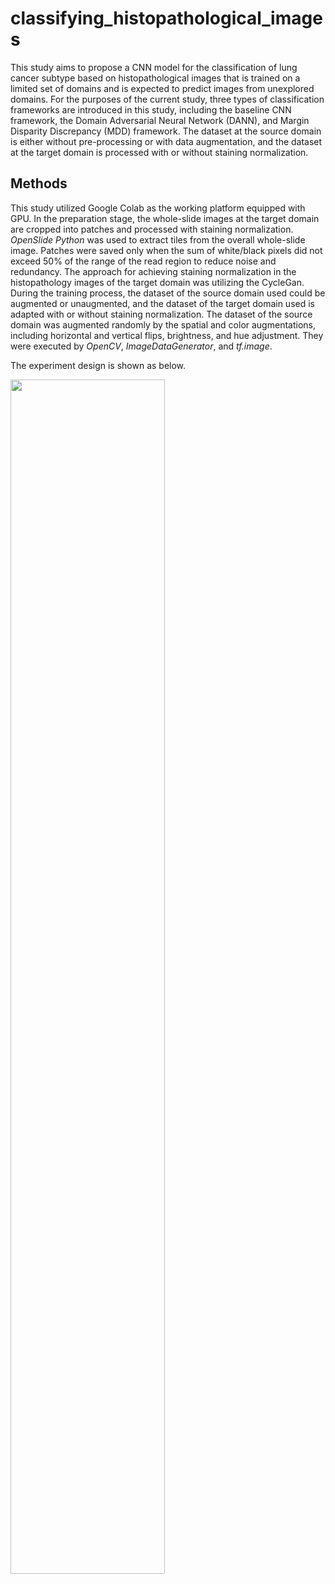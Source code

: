 # classifying_histopathological_images
This study aims to propose a CNN model for the classification of lung cancer subtype based on histopathological images that is trained on a limited set of domains and is expected to predict images from unexplored domains. For the purposes of the current study, three types of classification frameworks are introduced in this study, including the baseline CNN framework, the Domain Adversarial Neural Network (DANN), and Margin Disparity Discrepancy (MDD) framework. The dataset at the source domain is either without pre-processing or with data augmentation, and the dataset at the target domain is processed with or without staining normalization.

## Methods
This study utilized Google Colab as the working platform equipped with GPU. In the preparation stage, the whole-slide images at the target domain are cropped into patches and processed with staining normalization. *OpenSlide Python* was used to extract tiles from the overall whole-slide image. Patches were saved only when the sum of white/black pixels did not exceed 50% of the range of the read region to reduce noise and redundancy. The approach for achieving staining normalization in the histopathology images of the target domain was utilizing the CycleGan. During the training process, the dataset of the source domain used could be augmented or unaugmented, and the dataset of the target domain used is adapted with or without staining normalization. The dataset of the source domain was augmented randomly by the spatial and color augmentations, including horizontal and vertical flips, brightness, and hue adjustment. They were executed by *OpenCV*, *ImageDataGenerator*, and *tf.image*.

The experiment design is shown as below.

<img src="https://user-images.githubusercontent.com/80690817/172627806-24c6a407-b2b0-40ad-bd61-7264c4ff10ef.png" width="70%" height="70%">


